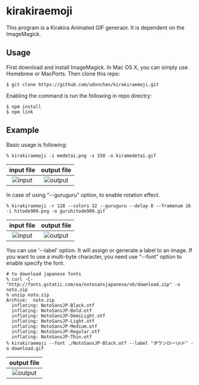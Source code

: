 # kirakiraemoji

This program is a Kirakira Animated GIF generaor. It is dependent on the ImageMagick.

## Usage

First download and install ImageMagick. In Mac OS X, you can simply use Homebrew or MacPorts. Then clone this repo:

```
$ git clone https://github.com/udonchan/kirakiraemoji.git

```

Enabling the command is run the following in repo directry:


```
$ npm install
$ npm link
```

## Example

Basic usage is following:

```
% kirakiraemoji -i medetai.png -s 150 -o kiramedetai.gif
```

| input file  | output file  |
|:-:|:-:|
| ![input](https://raw.githubusercontent.com/udonchan/kirakiraemoji/master/img/medetai.png)  | ![output](https://raw.githubusercontent.com/udonchan/kirakiraemoji/master/img/kiramedetai.gif)  |

In case of using "--guruguru" option, to enable rotation effect.

```
% kirakiraemoji -r 128 --colors 32 --guruguru --delay 8 --framenum 16 -i hitode909.png -o guruhitode909.gif
```

| input file  | output file  |
|:-:|:-:|
| ![input](https://raw.githubusercontent.com/udonchan/kirakiraemoji/master/img/hitode909.png)  | ![output](https://raw.githubusercontent.com/udonchan/kirakiraemoji/master/img/gurukirahitode909.gif)  |

You can use '--label' option. It will assign or generate a label to an image. If you want to use a multi-byte character, you need use "--font" option to enable specify the font.

```
# to download japanese fonts 
% curl -C- "http://fonts.gstatic.com/ea/notosansjapanese/v6/download.zip" -o noto.zip
% unzip noto.zip 
Archive:  noto.zip
  inflating: NotoSansJP-Black.otf    
  inflating: NotoSansJP-Bold.otf     
  inflating: NotoSansJP-DemiLight.otf  
  inflating: NotoSansJP-Light.otf    
  inflating: NotoSansJP-Medium.otf   
  inflating: NotoSansJP-Regular.otf  
  inflating: NotoSansJP-Thin.otf
% kirakiraemoji --font ./NotoSansJP-Black.otf --label "ダウンロー\nド" -o download.gif
```
| output file  |
|:-:|
| ![output](https://raw.githubusercontent.com/udonchan/kirakiraemoji/master/img/download.gif)  | 
